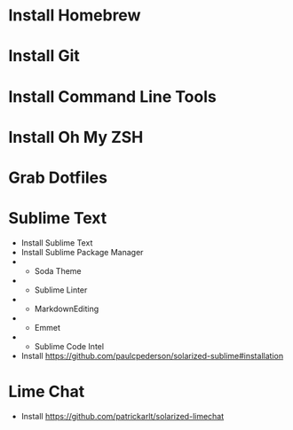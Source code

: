 # Install Homebrew

# Install Git

# Install Command Line Tools

# Install Oh My ZSH

# Grab Dotfiles

# Sublime Text
* Install Sublime Text
* Install Sublime Package Manager
* * Soda Theme
* * Sublime Linter
* * MarkdownEditing
* * Emmet
* * Sublime Code Intel
* Install https://github.com/paulcpederson/solarized-sublime#installation

# Lime Chat
* Install https://github.com/patrickarlt/solarized-limechat